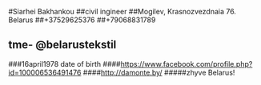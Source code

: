 #Siarhei Bakhankou
##civil ingineer
##Mogilev, Krasnozvezdnaia 76. Belarus
##+37529625376
##+79068831789
## tmе- @belarustekstil
###16april1978 date of birth
####https://www.facebook.com/profile.php?id=100006536491476
####http://damonte.by/
#####zhyve Belarus!
